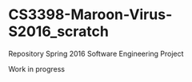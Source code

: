 # CS3398-Maroon-Virus-S2016_scratch
Repository Spring 2016 Software Engineering Project

Work in progress
